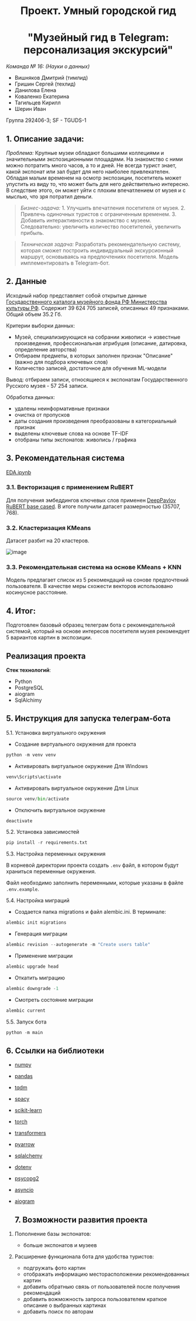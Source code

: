 # <center> **Проект. Умный городской гид**

# <center> **"Музейный гид в Telegram: персонализация экскурсий"**

*Команда № 16: (Науки о данных)*

+ Вишняков Дмитрий (тимлид)
+ Гришин Сергей (техлид)
+ Данилова Елена
+ Коваленко Екатерина
+ Тагильцев Кирилл
+ Шерин Иван

Группа 292406-3; SF - TGUDS-1

## 1. Описание задачи:

*Проблема:* Крупные музеи обладают большими коллециями и значительными экспозиционными площадями. На знакомство с ними можно потратить много часов, а то и дней. Не всегда турист знает, какой экспонат или зал будет для него наиболее привлекателен. Обладая малым временем на осмотр экспозиции, посетитель может упустить из виду то, что может быть для него действительно интересно. В следствие этого, он может уйти с плохим впечатлением от музея и с мыслью, что зря потратил деньги.

>*Бизнес-задача:* 1. Улучшить впечатления посетителя от музея.
                 2. Привлечь одиночных туристов с ограниченным временем.
                 3. Добавить интерактивности в знакомство с музеем.
                 Следовательно: увеличить количество посетителей, увеличить прибыль.

>*Техническая задача:* Разработать рекомендательную систему, которая сможет построить индивидуальный экскурсионный маршрут, основываясь на предпочтениях посетителя. Модель имплементировать в Telegram-бот.

## 2. Данные

Исходный набор представляет собой открытые данные [Государственного каталога музейного фонда РФ Министерства культуры РФ](https://opendata.mkrf.ru/opendata/7705851331-museum-exhibits). Содержит 39 624 705 записей, описанных 49 признаками. Общий объем 35.2 Гб.

Критерии выборки данных:

+ Музей, специализирующися на собрании живописи -> известные произведения, профессиональная атрибуция (описание, датировка, определение авторства)
+ Отбираем предметы, в которых заполнен признак "Описание" (важно для подбора ключевых слов)
+ Количество записей, достаточное для обучения ML-модели

Вывод: отбираем записи, относящиеся к экспонатам Государственного Русского музея - 57 254 записи.

Обработка данных:
+ удалены неинформативные признаки
+ очистка от пропусков
+ даты создания произведения преобразованы в категориальный признак
+ выделены ключевые слова на основе TF-IDF
+ отобраны типы экспонатов: живопись / графика


## 3. Рекомендательная система

[EDA.ipynb](Model/EDAfinal.ipynb)

### 3.1. Векторизация с применением RuBERT

Для получения эмбеддингов ключевых слов применен [DeepPavlov RuBERT base cased](https://huggingface.co/DeepPavlov/rubert-base-cased). В итоге получили датасет размерностью (35707, 768).

### 3.2. Кластеризация KMeans

Датасет разбит на 20 кластеров.

![image](https://github.com/user-attachments/assets/b26b27d4-d42a-4006-9c89-304498cb3f51)

### 3.3. Рекомендательная система на основе KMeans + KNN

Модель предлагает список из 5 рекомендаций на сонове предпочтений пользователя. В качестве меры схожести векторов использовано косинусное расстояние. 

## 4. Итог:

Подготовлен базовый образец телеграм бота с рекомендательной системой, который на основе интересов посетителя музея рекомендует 5 вариантов картин в экспозиции.

## Реализация проекта
**Стек технологий**:  
- Python
- PostgreSQL
- aiogram
- SqlAlchimy

## 5. Инструкция для запуска телеграм-бота

5.1. Установка виртуального окружения
+ Создание виртуального окружения для проекта
```python
python -m venv venv
```
+  Активировать виртуальное окружение Для Windows
```python
venv\Scripts\activate
```
+ Активировать виртуальное окружение Для Linux
```python
source venv/bin/activate
```
+ Отключить виртуальное окружение
```python
deactivate
```
5.2. Установка зависимостей
```python
pip install -r requirements.txt
```

5.3. Настройка переменных окружения

В корневой директории проекта создать ```.env``` файл, в котором будут храниться переменные окружения. 

Файл необходимо заполнить переменными, которые указаны в файле ```.env.example```.

5.4. Настройка миграций

+ Создается папка migrations и файл alembic.ini. В терминале:
```python
alembic init migrations
```
+ Генерация миграции
```python
alembic revision --autogenerate -m "Create users table"
```
+ Применение миграции
```python
alembic upgrade head
```
+ Откатить миграцию
```python
alembic downgrade -1
```
+ Смотреть состояние миграции
```python
alembic current
```
5.5. Запуск бота
```python
python -m main
```

## 6. Ссылки на библиотеки

+ [numpy](https://numpy.org/)
+ [pandas](https://pandas.pydata.org/)
+ [tqdm](https://tqdm.github.io/)
+ [spacy](https://spacy.io/)
+ [scikit-learn](https://scikit-learn.org/stable/)
+ [torch](https://pytorch.org/) 
+ [transformers](https://pypi.org/project/transformers/)
+ [pyarrow](https://arrow.apache.org/docs/python/index.html)
+ [sqlalchemy](https://www.sqlalchemy.org/)
+ [dotenv](https://www.npmjs.com/package/dotenv)
+ [psycopg2](https://pypi.org/project/psycopg2/)
+ [asyncio](https://pypi.org/project/asyncio/)
+ [aiogram](https://docs.aiogram.dev/en/v3.17.0/)

  ## 7. Возможности развития проекта
1. Пополнение базы экспонатов:
    - больше экспонатов и музеев
    
2. Расширение функционала бота для удобства туристов:
    - подгружать фото картин
    - отображать информацию месторасположении рекомендованных картин
    - добавить обратныю связь от пользователей после получения рекомендаций
    - добавить вожможность запроса пользователем краткое описание о выбранных картинах
   - добавить поиск по авторам
